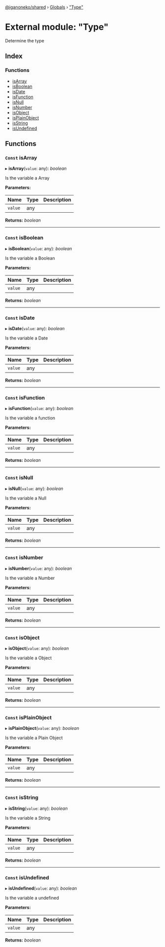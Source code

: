 [@iganoneko/shared](../README.md) › [Globals](../globals.md) › ["Type"](_type_.md)

# External module: "Type"

Determine the type

## Index

### Functions

* [isArray](_type_.md#const-isarray)
* [isBoolean](_type_.md#const-isboolean)
* [isDate](_type_.md#const-isdate)
* [isFunction](_type_.md#const-isfunction)
* [isNull](_type_.md#const-isnull)
* [isNumber](_type_.md#const-isnumber)
* [isObject](_type_.md#const-isobject)
* [isPlainObject](_type_.md#const-isplainobject)
* [isString](_type_.md#const-isstring)
* [isUndefined](_type_.md#const-isundefined)

## Functions

### `Const` isArray

▸ **isArray**(`value`: any): *boolean*

Is the variable a Array

**Parameters:**

Name | Type | Description |
------ | ------ | ------ |
`value` | any |   |

**Returns:** *boolean*

___

### `Const` isBoolean

▸ **isBoolean**(`value`: any): *boolean*

Is the variable a Boolean

**Parameters:**

Name | Type | Description |
------ | ------ | ------ |
`value` | any |   |

**Returns:** *boolean*

___

### `Const` isDate

▸ **isDate**(`value`: any): *boolean*

Is the variable a Date

**Parameters:**

Name | Type | Description |
------ | ------ | ------ |
`value` | any |   |

**Returns:** *boolean*

___

### `Const` isFunction

▸ **isFunction**(`value`: any): *boolean*

Is the variable a function

**Parameters:**

Name | Type | Description |
------ | ------ | ------ |
`value` | any |   |

**Returns:** *boolean*

___

### `Const` isNull

▸ **isNull**(`value`: any): *boolean*

Is the variable a Null

**Parameters:**

Name | Type | Description |
------ | ------ | ------ |
`value` | any |   |

**Returns:** *boolean*

___

### `Const` isNumber

▸ **isNumber**(`value`: any): *boolean*

Is the variable a Number

**Parameters:**

Name | Type | Description |
------ | ------ | ------ |
`value` | any |   |

**Returns:** *boolean*

___

### `Const` isObject

▸ **isObject**(`value`: any): *boolean*

Is the variable a Object

**Parameters:**

Name | Type | Description |
------ | ------ | ------ |
`value` | any |   |

**Returns:** *boolean*

___

### `Const` isPlainObject

▸ **isPlainObject**(`value`: any): *boolean*

Is the variable a Plain Object

**Parameters:**

Name | Type | Description |
------ | ------ | ------ |
`value` | any |   |

**Returns:** *boolean*

___

### `Const` isString

▸ **isString**(`value`: any): *boolean*

Is the variable a String

**Parameters:**

Name | Type | Description |
------ | ------ | ------ |
`value` | any |   |

**Returns:** *boolean*

___

### `Const` isUndefined

▸ **isUndefined**(`value`: any): *boolean*

Is the variable a undefined

**Parameters:**

Name | Type | Description |
------ | ------ | ------ |
`value` | any |   |

**Returns:** *boolean*
